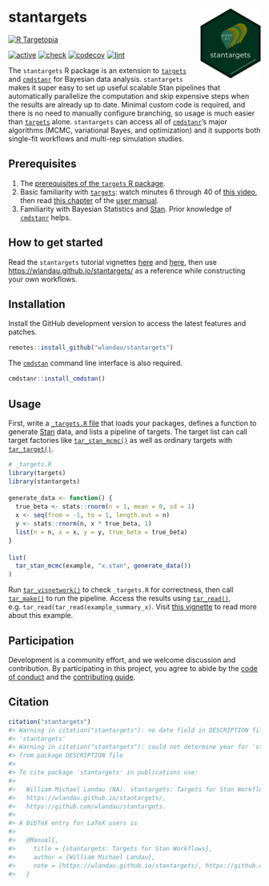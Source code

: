 
# stantargets <img src='man/figures/logo.png' align="right" height="139"/>

[![R
Targetopia](https://img.shields.io/badge/R_Targetopia-member-blue?style=flat&labelColor=gray)](https://wlandau.github.io/targetopia/)
<!--
[![cran](http://www.r-pkg.org/badges/version/stantargets)](https://cran.r-project.org/package=stantargets)
-->
[![active](https://www.repostatus.org/badges/latest/active.svg)](https://www.repostatus.org/#active)
[![check](https://github.com/wlandau/stantargets/workflows/check/badge.svg)](https://github.com/wlandau/stantargets/actions?query=workflow%3Acheck)
[![codecov](https://codecov.io/gh/wlandau/stantargets/branch/main/graph/badge.svg?token=3T5DlLwUVl)](https://codecov.io/gh/wlandau/stantargets)
[![lint](https://github.com/wlandau/stantargets/workflows/lint/badge.svg)](https://github.com/wlandau/stantargets/actions?query=workflow%3Alint)

The `stantargets` R package is an extension to
[`targets`](https://docs.ropensci.org/targets/) and
[`cmdstanr`](https://github.com/stan-dev/cmdstanr) for Bayesian data
analysis. `stantargets` makes it super easy to set up useful scalable
Stan pipelines that automatically parallelize the computation and skip
expensive steps when the results are already up to date. Minimal custom
code is required, and there is no need to manually configure branching,
so usage is much easier than
[`targets`](https://docs.ropensci.org/targets/) alone. `stantargets` can
access all of [`cmdstanr`](https://github.com/stan-dev/cmdstanr)’s major
algorithms (MCMC, variational Bayes, and optimization) and it supports
both single-fit workflows and multi-rep simulation studies.

## Prerequisites

1.  The [prerequisites of the `targets` R
    package](https://docs.ropensci.org/targets/index.html#prerequisites).
2.  Basic familiarity with
    [`targets`](https://docs.ropensci.org/targets/): watch minutes 6
    through 40 of [this video](https://youtu.be/Gqn7Xn4d5NI), then read
    [this chapter](https://books.ropensci.org/targets/walkthrough.html)
    of the [user manual](https://books.ropensci.org/targets/).
3.  Familiarity with Bayesian Statistics and
    [Stan](https://mc-stan.org/). Prior knowledge of
    [`cmdstanr`](https://mc-stan.org/cmdstanr/) helps.

## How to get started

Read the `stantargets` tutorial vignettes
[here](https://wlandau.github.io/stantargets/articles/mcmc.html) and
[here](https://wlandau.github.io/stantargets/articles/mcmc_rep.html),
then use <https://wlandau.github.io/stantargets/> as a reference while
constructing your own workflows.

## Installation

Install the GitHub development version to access the latest features and
patches.

``` r
remotes::install_github("wlandau/stantargets")
```

The [`cmdstan`](https://github.com/stan-dev/cmdstan) command line
interface is also required.

``` r
cmdstanr::install_cmdstan()
```

## Usage

First, write a [`_targets.R`
file](https://books.ropensci.org/targets/walkthrough.html) that loads
your packages, defines a function to generate
[Stan](https://mc-stan.org/) data, and lists a pipeline of targets. The
target list can call target factories like
[`tar_stan_mcmc()`](https://wlandau.github.io/stantargets/reference/tar_stan_mcmc.html)
as well as ordinary targets with
[`tar_target()`](https://docs.ropensci.org/targets/reference/tar_target.html).

``` r
# _targets.R
library(targets)
library(stantargets)

generate_data <- function() {
  true_beta <- stats::rnorm(n = 1, mean = 0, sd = 1)
  x <- seq(from = -1, to = 1, length.out = n)
  y <- stats::rnorm(n, x * true_beta, 1)
  list(n = n, x = x, y = y, true_beta = true_beta)
}

list(
  tar_stan_mcmc(example, "x.stan", generate_data())
)
```

Run
[`tar_visnetwork()`](https://docs.ropensci.org/targets/reference/tar_visnetwork.html)
to check `_targets.R` for correctness, then call
[`tar_make()`](https://docs.ropensci.org/targets/reference/tar_make.html)
to run the pipeline. Access the results using
[`tar_read()`](https://docs.ropensci.org/targets/reference/tar_read.html),
e.g. `tar_read(tar_read(example_summary_x)`. Visit [this
vignette](https://wlandau.github.io/stantargets/articles/mcmc.html) to
read more about this example.

## Participation

Development is a community effort, and we welcome discussion and
contribution. By participating in this project, you agree to abide by
the [code of
conduct](https://github.com/wlandau/stantargets/blob/main/CODE_OF_CONDUCT.md)
and the [contributing
guide](https://github.com/wlandau/stantargets/blob/main/CONTRIBUTING.md).

## Citation

``` r
citation("stantargets")
#> Warning in citation("stantargets"): no date field in DESCRIPTION file of package
#> 'stantargets'
#> Warning in citation("stantargets"): could not determine year for 'stantargets'
#> from package DESCRIPTION file
#> 
#> To cite package 'stantargets' in publications use:
#> 
#>   William Michael Landau (NA). stantargets: Targets for Stan Workflows.
#>   https://wlandau.github.io/stantargets/,
#>   https://github.com/wlandau/stantargets.
#> 
#> A BibTeX entry for LaTeX users is
#> 
#>   @Manual{,
#>     title = {stantargets: Targets for Stan Workflows},
#>     author = {William Michael Landau},
#>     note = {https://wlandau.github.io/stantargets/, https://github.com/wlandau/stantargets},
#>   }
```
